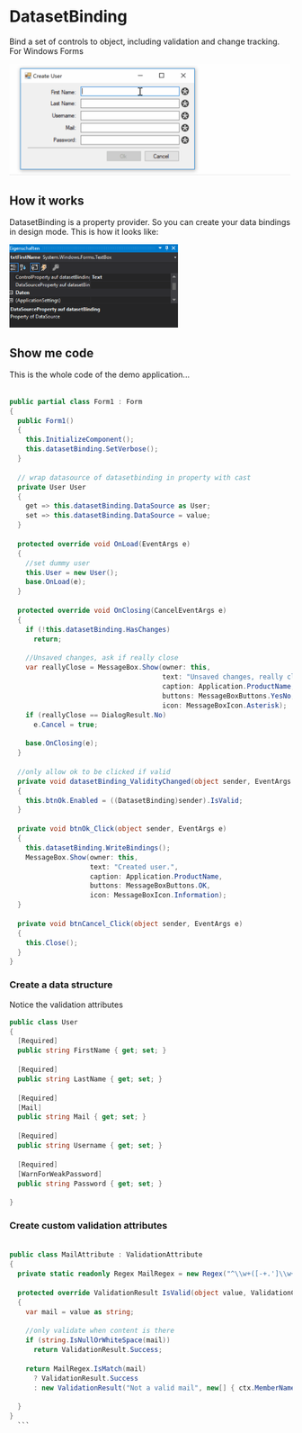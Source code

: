 # DatasetBinding
Bind a set of controls to object, including validation and change tracking. For Windows Forms

<img src="https://github.com/felixalmesberger/felixalmesberger.github.io/blob/master/datasetbinding.gif?raw=true" alt="Demo" width="500px" />

## How it works
DatasetBinding is a property provider. So you can create your data bindings in design mode.
This is how it looks like:

<img src="https://github.com/felixalmesberger/felixalmesberger.github.io/blob/master/chooseprops.gif?raw=true" alt="Demo" width="300px" />

## Show me code
This is the whole code of the demo application...

  ```csharp

  public partial class Form1 : Form
  {
    public Form1()
    {
      this.InitializeComponent();
      this.datasetBinding.SetVerbose();
    }

    // wrap datasource of datasetbinding in property with cast
    private User User
    {
      get => this.datasetBinding.DataSource as User;
      set => this.datasetBinding.DataSource = value;
    }

    protected override void OnLoad(EventArgs e)
    {
      //set dummy user
      this.User = new User();
      base.OnLoad(e);
    }

    protected override void OnClosing(CancelEventArgs e)
    {
      if (!this.datasetBinding.HasChanges)
        return;

      //Unsaved changes, ask if really close
      var reallyClose = MessageBox.Show(owner: this, 
                                        text: "Unsaved changes, really close?", 
                                        caption: Application.ProductName,
                                        buttons: MessageBoxButtons.YesNo,
                                        icon: MessageBoxIcon.Asterisk);
      if (reallyClose == DialogResult.No)
        e.Cancel = true;

      base.OnClosing(e);
    }

    //only allow ok to be clicked if valid
    private void datasetBinding_ValidityChanged(object sender, EventArgs e)
    {
      this.btnOk.Enabled = ((DatasetBinding)sender).IsValid;
    }

    private void btnOk_Click(object sender, EventArgs e)
    {
      this.datasetBinding.WriteBindings();
      MessageBox.Show(owner: this,
                      text: "Created user.",
                      caption: Application.ProductName,
                      buttons: MessageBoxButtons.OK,
                      icon: MessageBoxIcon.Information);
    }

    private void btnCancel_Click(object sender, EventArgs e)
    {
      this.Close();
    }
  }
  ```
  
  ### Create a data structure
  Notice the validation attributes
  ```csharp
  public class User
  {
    [Required]
    public string FirstName { get; set; }

    [Required]
    public string LastName { get; set; }

    [Required]
    [Mail]
    public string Mail { get; set; }

    [Required]
    public string Username { get; set; }

    [Required]
    [WarnForWeakPassword]
    public string Password { get; set; }

  }
```

  ### Create custom validation attributes

  ```csharp

  public class MailAttribute : ValidationAttribute
  {
    private static readonly Regex MailRegex = new Regex("^\\w+([-+.']\\w+)*@\\w+([-.]\\w+)*\\.\\w+([-.]\\w+)*$");

    protected override ValidationResult IsValid(object value, ValidationContext ctx)
    {
      var mail = value as string;

      //only validate when content is there
      if (string.IsNullOrWhiteSpace(mail))
        return ValidationResult.Success;

      return MailRegex.IsMatch(mail)
        ? ValidationResult.Success
        : new ValidationResult("Not a valid mail", new[] { ctx.MemberName });

    }
  }
    ```


